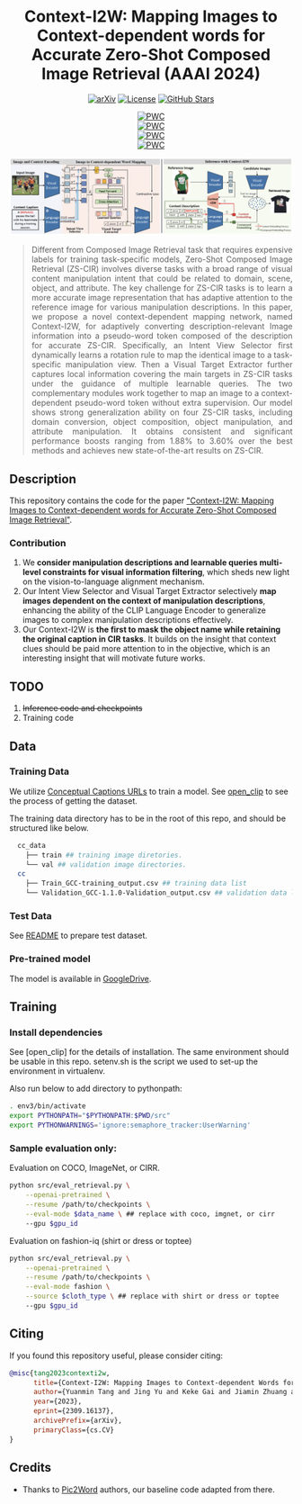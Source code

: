 <div align="center">
	
# Context-I2W: Mapping Images to Context-dependent words for Accurate Zero-Shot Composed Image Retrieval (AAAI 2024)
[![arXiv](https://img.shields.io/badge/arXiv-Context-I2W.svg?logo=arXiv)](https://arxiv.org/abs/2309.16137)
[![License](https://img.shields.io/badge/License-MIT-green.svg)]()
[![GitHub Stars](https://img.shields.io/github/stars/Pter61/context-i2w?style=social)](https://github.com/Pter61/context-i2w)

	
[![PWC](https://img.shields.io/endpoint.svg?url=https://paperswithcode.com/badge/context-i2w-mapping-images-to-context/zero-shot-composed-image-retrieval-zs-cir-on-4)](https://paperswithcode.com/sota/zero-shot-composed-image-retrieval-zs-cir-on-4?p=context-i2w-mapping-images-to-context) <br/>
[![PWC](https://img.shields.io/endpoint.svg?url=https://paperswithcode.com/badge/context-i2w-mapping-images-to-context/zero-shot-composed-image-retrieval-zs-cir-on-6)](https://paperswithcode.com/sota/zero-shot-composed-image-retrieval-zs-cir-on-6?p=context-i2w-mapping-images-to-context) <br/>
[![PWC](https://img.shields.io/endpoint.svg?url=https://paperswithcode.com/badge/context-i2w-mapping-images-to-context/zero-shot-composed-image-retrieval-zs-cir-on-2)](https://paperswithcode.com/sota/zero-shot-composed-image-retrieval-zs-cir-on-2?p=context-i2w-mapping-images-to-context) <br/>
[![PWC](https://img.shields.io/endpoint.svg?url=https://paperswithcode.com/badge/context-i2w-mapping-images-to-context/zero-shot-composed-image-retrieval-zs-cir-on-1)](https://paperswithcode.com/sota/zero-shot-composed-image-retrieval-zs-cir-on-1?p=context-i2w-mapping-images-to-context)
</div>

![Context-I2W](context-i2w.jpg)

<div align="justify">

> Different from Composed Image Retrieval task that requires expensive labels for training task-specific models, Zero-Shot Composed Image Retrieval (ZS-CIR) involves diverse tasks with a broad range of visual content manipulation intent that could be related to domain, scene, object, and attribute. The key challenge for ZS-CIR tasks is to learn a more accurate image representation that has adaptive attention to the reference image for various manipulation descriptions. In this paper, we propose a novel context-dependent mapping network, named Context-I2W,  for adaptively converting description-relevant Image information into a pseudo-word token composed of the description for accurate ZS-CIR. Specifically, an Intent View Selector first dynamically learns a rotation rule to map the identical image to a task-specific manipulation view. Then a Visual Target Extractor further captures local information covering the main targets in ZS-CIR tasks under the guidance of multiple learnable queries. The two complementary modules work together to map an image to a context-dependent pseudo-word token without extra supervision. Our model shows strong generalization ability on four ZS-CIR tasks, including domain conversion, object composition, object manipulation, and attribute manipulation. It obtains consistent and significant performance boosts ranging from 1.88% to 3.60% over the best methods and achieves new state-of-the-art results on ZS-CIR.

</div>

## Description
This repository contains the code for the paper ["Context-I2W: Mapping Images to Context-dependent words for Accurate Zero-Shot Composed Image Retrieval"](https://arxiv.org/abs/2309.16137).

### Contribution
1. We **consider manipulation descriptions and learnable queries multi-level constraints for visual information filtering**, which sheds new light on the vision-to-language alignment mechanism.
2.  Our Intent View Selector and Visual Target Extractor selectively **map images dependent on the context of manipulation descriptions**, enhancing the ability of the CLIP Language Encoder to generalize images to complex manipulation descriptions effectively.
3.  Our Context-I2W is **the first to mask the object name while retaining the original caption in CIR tasks**. It builds on the insight that context clues should be paid more attention to in the objective, which is an interesting insight that will motivate future works.
   
## TODO 
1. ~~Inference code and checkpoints~~
2. Training code

## Data

### Training Data
We utilize [Conceptual Captions URLs](https://ai.google.com/research/ConceptualCaptions/download) to train a model. 
See [open_clip](https://github.com/mlfoundations/open_clip) to see the process of getting the dataset. 

The training data directory has to be in the root of this repo, and should be structured like below.
```bash
  cc_data
    ├── train ## training image diretories.
    └── val ## validation image directories.
  cc
    ├── Train_GCC-training_output.csv ## training data list
    └── Validation_GCC-1.1.0-Validation_output.csv ## validation data list
```

### Test Data
See [README](data/README.md) to prepare test dataset.

### Pre-trained model
The model is available in [GoogleDrive](https://drive.google.com/file/d/1yHv9SgY1-2KrAvd2MmFqH40x4P3gLotQ/view?usp=drive_link).

## Training

### Install dependencies
See [open_clip] for the details of installation. 
The same environment should be usable in this repo.
setenv.sh is the script we used to set-up the environment in virtualenv. 

Also run below to add directory to pythonpath:
```bash
. env3/bin/activate
export PYTHONPATH="$PYTHONPATH:$PWD/src"
export PYTHONWARNINGS='ignore:semaphore_tracker:UserWarning'
```

### Sample evaluation only:

Evaluation on COCO, ImageNet, or CIRR.
```bash
python src/eval_retrieval.py \
    --openai-pretrained \
    --resume /path/to/checkpoints \
    --eval-mode $data_name \ ## replace with coco, imgnet, or cirr
    --gpu $gpu_id
```

Evaluation on fashion-iq (shirt or dress or toptee)
```bash
python src/eval_retrieval.py \
    --openai-pretrained \
    --resume /path/to/checkpoints \
    --eval-mode fashion \
    --source $cloth_type \ ## replace with shirt or dress or toptee
    --gpu $gpu_id
```

## Citing

If you found this repository useful, please consider citing:

```bibtex
@misc{tang2023contexti2w,
      title={Context-I2W: Mapping Images to Context-dependent Words for Accurate Zero-Shot Composed Image Retrieval}, 
      author={Yuanmin Tang and Jing Yu and Keke Gai and Jiamin Zhuang and Gang Xiong and Yue Hu and Qi Wu},
      year={2023},
      eprint={2309.16137},
      archivePrefix={arXiv},
      primaryClass={cs.CV}
}
```

## Credits
- Thanks to [Pic2Word](https://github.com/google-research/composed_image_retrieval) authors, our baseline code adapted from there.
